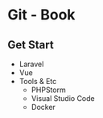 # Git - Book

## Get Start

- Laravel
- Vue
- Tools & Etc
    - PHPStorm
    - Visual Studio Code
    - Docker

